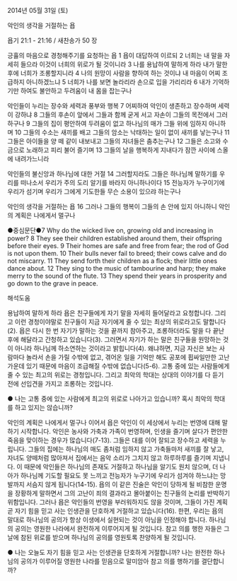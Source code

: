 2014년 05월 31일 (토)

악인의 생각을 거절하는 욥



욥기 21:1 - 21:16 / 새찬송가 50 장


긍휼의 마음으로 경청해주기를 요청하는 욥
1 욥이 대답하여 이르되 2 너희는 내 말을 자세히 들으라 이것이 너희의 위로가 될 것이니라 3 나를 용납하여 말하게 하라 내가 말한 후에 너희가 조롱할지니라 4 나의 원망이 사람을 향하여 하는 것이냐 내 마음이 어찌 조급하지 아니하겠느냐 5 너희가 나를 보면 놀라리라 손으로 입을 가리리라 6 내가 기억하기만 하여도 불안하고 두려움이 내 몸을 잡는구나

악인들이 누리는 장수와 세력과 풍부와 행복
7 어찌하여 악인이 생존하고 장수하며 세력이 강하냐 8 그들의 후손이 앞에서 그들과 함께 굳게 서고 자손이 그들의 목전에서 그러하구나 9 그들의 집이 평안하여 두려움이 없고 하나님의 매가 그들 위에 임하지 아니하며 10 그들의 수소는 새끼를 배고 그들의 암소는 낙태하는 일이 없이 새끼를 낳는구나 11 그들은 아이들을 양 떼 같이 내보내고 그들의 자녀들은 춤추는구나 12 그들은 소고와 수금으로 노래하고 피리 불어 즐기며 13 그들의 날을 행복하게 지내다가 잠깐 사이에 스올에 내려가느니라

악인들의 불신앙과 하나님에 대한 거절
14 그러할지라도 그들은 하나님께 말하기를 우리를 떠나소서 우리가 주의 도리 알기를 바라지 아니하나이다 15 전능자가 누구이기에 우리가 섬기며 우리가 그에게 기도한들 무슨 소용이 있으랴 하는구나

악인의 생각을 거절하는 욥
16 그러나 그들의 행복이 그들의 손 안에 있지 아니하니 악인의 계획은 나에게서 멀구나

●중심문단●7 Why do the wicked live on, growing old and increasing in power?  8 They see their children established around them, their offspring before their eyes. 9 Their homes are safe and free from fear; the rod of God is not upon them. 10 Their bulls never fail to breed; their cows calve and do not miscarry. 11 They send forth their children as a flock; their little ones dance about. 12 They sing to the music of tambourine and harp; they make merry to the sound of the flute. 13 They spend their years in prosperity and go down to the grave in peace.

해석도움





용납하여 말하게 하라
욥은 친구들에게 자기 말을 자세히 들어달라고 요청합니다. 그리고 이런 경청이야말로 친구들이 지금 자기에게 줄 수 있는 최상의 위로라고도 말합니다(2). 욥은 다시 한 번 자기가 말하는 것을 끝까지 참아주고, 조롱하더라도 말을 다 끝난 후에 해달라고 간청하고 있습니다(3). 그러면서 자기가 하는 말은 친구들을 원망하는 것이 아니라 하나님께 하소연하는 것이라고 밝힙니다(4). 왜냐하면, 지금 자신은 보는 사람마다 놀라서 손을 가릴 수밖에 없고, 겪어온 일을 기억만 해도 공포에 휩싸일만한 고난 가운데 있기 때문에 마음이 조급해질 수밖에 없습니다(5-6). 고통 중에 있는 사람들에게 줄 수 있는 최고의 위로는 경청입니다. 그리고 최악의 학대는 상대의 이야기를 다 듣기 전에 선입견을 가지고 조롱하는 것입니다.    

● 나는 고통 중에 있는 사람에게 최고의 위로로 나아가고 있습니까? 혹시 최악의 학대를 하고 있지는 않습니까? 

악인의 계획은 나에게서 멀구나 
이어서 욥은 악인이 이 세상에서 누리는 번영에 대해 말하기 시작합니다. 악인은 농사와 가축과 가족이 번영하며, 인생을 즐기며 살다가 편안한 죽음을 맞이하는 경우가 많습니다(7-13). 그들은 대를 이어 잘되고 장수하고 세력을 누립니다. 그들의 집에는 하나님의 매도 좀처럼 임하지 않고 가축들마저 새끼를 잘 낳고, 자녀도 양떼처럼 많아져서 집에서는 음악 소리가 그치지 않고 하루하루를 즐기며 지냅니다. 이 때문에 악인들은 하나님의 존재도 거절하고 하나님을 알기도 원치 않으며, 더 나아가 하나님께 기도할 필요도 못 느끼고 전능자가 누구기에 우리가 섬겨야 하느냐는 망발까지 서슴지 않게 됩니다(14-15). 욥의 이 같은 진술은 악인이 당하게 될 비참한 운명을 장황하게 말하면서 그의 고난이 죄의 결과라고 몰아붙이는 친구들의 논리를 반박하기 위함입니다. 그러나 욥은 악인들의 번영을 부러워하지도 않을 것이며, 그들이 가진 계획 곧 자기 힘을 믿고 사는 인생관을 단호하게 거절하고 있습니다(16). 한편, 우리는 욥의 말대로 하나님의 공의가 항상 이생에서 실현되는 것이 아님을 인정해야 합니다. 하나님의 공의는 영원한 나라에서 완전하게 이루어지게 될 것입니다. 참고 의를 행한 자들은 그날에 참된 위로를 받으며 하나님의 공의를 영원토록 찬양하게 될 것입니다. 

● 나는 오늘도 자기 힘을 믿고 사는 인생관을 단호하게 거절합니까? 나는 완전한 하나님의 공의가 이루어질 영원한 나라를 믿음으로 말미암아 참고 의를 행하기를 결단합니까?